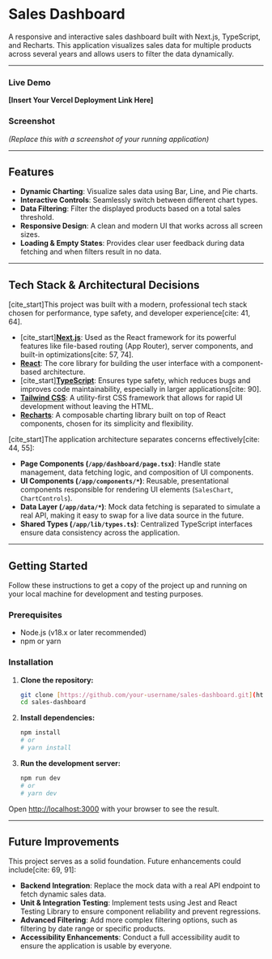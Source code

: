 # Sales Dashboard

A responsive and interactive sales dashboard built with Next.js, TypeScript, and Recharts. This application visualizes sales data for multiple products across several years and allows users to filter the data dynamically.

---

### Live Demo

**[Insert Your Vercel Deployment Link Here]**

### Screenshot

_(Replace this with a screenshot of your running application)_

---

## Features

- **Dynamic Charting**: Visualize sales data using Bar, Line, and Pie charts.
- **Interactive Controls**: Seamlessly switch between different chart types.
- **Data Filtering**: Filter the displayed products based on a total sales threshold.
- **Responsive Design**: A clean and modern UI that works across all screen sizes.
- **Loading & Empty States**: Provides clear user feedback during data fetching and when filters result in no data.

---

## Tech Stack & Architectural Decisions

[cite_start]This project was built with a modern, professional tech stack chosen for performance, type safety, and developer experience[cite: 41, 64].

- [cite_start]**[Next.js](https://nextjs.org/)**: Used as the React framework for its powerful features like file-based routing (App Router), server components, and built-in optimizations[cite: 57, 74].
- **[React](https://react.dev/)**: The core library for building the user interface with a component-based architecture.
- [cite_start]**[TypeScript](https://www.typescriptlang.org/)**: Ensures type safety, which reduces bugs and improves code maintainability, especially in larger applications[cite: 90].
- **[Tailwind CSS](https://tailwindcss.com/)**: A utility-first CSS framework that allows for rapid UI development without leaving the HTML.
- **[Recharts](https://recharts.org/)**: A composable charting library built on top of React components, chosen for its simplicity and flexibility.

[cite_start]The application architecture separates concerns effectively[cite: 44, 55]:

- **Page Components (`/app/dashboard/page.tsx`)**: Handle state management, data fetching logic, and composition of UI components.
- **UI Components (`/app/components/*`)**: Reusable, presentational components responsible for rendering UI elements (`SalesChart`, `ChartControls`).
- **Data Layer (`/app/data/*`)**: Mock data fetching is separated to simulate a real API, making it easy to swap for a live data source in the future.
- **Shared Types (`/app/lib/types.ts`)**: Centralized TypeScript interfaces ensure data consistency across the application.

---

## Getting Started

Follow these instructions to get a copy of the project up and running on your local machine for development and testing purposes.

### Prerequisites

- Node.js (v18.x or later recommended)
- npm or yarn

### Installation

1.  **Clone the repository:**

    ```bash
    git clone [https://github.com/your-username/sales-dashboard.git](https://github.com/your-username/sales-dashboard.git)
    cd sales-dashboard
    ```

2.  **Install dependencies:**

    ```bash
    npm install
    # or
    # yarn install
    ```

3.  **Run the development server:**
    ```bash
    npm run dev
    # or
    # yarn dev
    ```

Open [http://localhost:3000](http://localhost:3000) with your browser to see the result.

---

## Future Improvements

This project serves as a solid foundation. Future enhancements could include[cite: 69, 91]:

- **Backend Integration**: Replace the mock data with a real API endpoint to fetch dynamic sales data.
- **Unit & Integration Testing**: Implement tests using Jest and React Testing Library to ensure component reliability and prevent regressions.
- **Advanced Filtering**: Add more complex filtering options, such as filtering by date range or specific products.
- **Accessibility Enhancements**: Conduct a full accessibility audit to ensure the application is usable by everyone.
